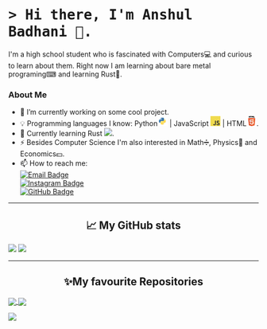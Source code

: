 # <samp>&gt; Hi there, I'm Anshul Badhani 👋.
<!-- Adds a visitor counter -->
<!-- ### Glad to see you here!<br><hr> -->
I'm a high school student who is fascinated with Computers💻 and curious to learn about them. Right now I am learning about bare metal programing⌨ and learning Rust🦀.

### About Me
- 🔭 I’m currently working on some cool project.
- 💡 Programming languages I know: Python<img height=20 src="https://raw.githubusercontent.com/github/explore/80688e429a7d4ef2fca1e82350fe8e3517d3494d/topics/python/python.png"> | JavaScript <img height=20 src="https://raw.githubusercontent.com/github/explore/80688e429a7d4ef2fca1e82350fe8e3517d3494d/topics/javascript/javascript.png"> | HTML<img height=20 src="https://raw.githubusercontent.com/github/explore/80688e429a7d4ef2fca1e82350fe8e3517d3494d/topics/html/html.png">.
- 🌱 Currently learning Rust <img height=20 src="https://github.com/rust-lang/rust-artwork/blob/master/logo/rust-logo-128x128.png">.
- ⚡ Besides Computer Science I'm also interested in Math➗, Physics🚀 and Economics💵.
- 📫 How to reach me:<br>
    [![Email Badge](https://img.shields.io/badge/-Email-e4405f?style=flat-square&logo=Gmail&logoColor=white&color=critical)](mailto:anshulbadhani@gmail.com)<br>
    [![Instagram Badge](https://img.shields.io/badge/-Instagram-e4405f?style=flat-square&logo=Instagram&logoColor=white)](https://instagram.com/anshulbadhani)<br>
    [![GitHub Badge](https://img.shields.io/badge/-GitHub-e4405f?style=flat-square&logo=Github&logoColor=black&color=white)](https://github.com/anshulbadhani)<br>
<hr>
    
<h2 align="center">📈 My GitHub stats </h2>

<div>
    <img height="180em" src="https://github-readme-stats.vercel.app/api?username=anshulbadhani&show_icons=true&hide_border=true&&count_private=true&include_all_commits=true" />
    <img height="180em" src="https://github-readme-stats.vercel.app/api/top-langs/?username=anshulbadhani&hide_border=true&layout=compact&langs_count=5"/>
</div><hr>

<h2 align="center">✨My favourite Repositories </h2>
<div>
    <a href="https://github.com/anshulbadhani/Whitespace-syntax-writer">
        <img align="center" padding="2px" src="https://github-readme-stats.vercel.app/api/pin/?username=anshulbadhani&repo=Whitespace-syntax-writer&theme=buefy" />
    </a>
    <a href="https://github.com/anshulbadhani/Clicks-Per-Second">
        <img align="center" padding="2px" src="https://github-readme-stats.vercel.app/api/pin/?username=anshulbadhani&repo=Clicks-Per-Second&theme=buefy" />
    </a>
</div>
    
![](https://visitor-badge.glitch.me/badge?page_id=anshulbadhani.anshulbadhani)
<!--
**anshulbadhani/anshulbadhani** is a ✨ _special_ ✨ repository because its `README.md` (this file) appears on your GitHub profile.

Here are some ideas to get you started:

- 🔭 I’m currently working on ...
- 🌱 I’m currently learning ...
- 👯 I’m looking to collaborate on ...
- 🤔 I’m looking for help with ...
- 💬 Ask me about ...
- 📫 How to reach me: ...
- 😄 Pronouns: ...
- ⚡ Fun fact: ...
-->
